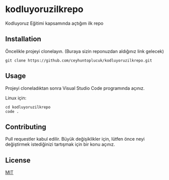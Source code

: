 # kodluyoruzilkrepo
Kodluyoruz Eğitimi kapsamında açtığım ilk repo


## Installation

Öncelikle projeyi clonelayın. (Buraya sizin reponuzdan aldığınız link gelecek)

```
git clone https://github.com/ceyhuntoplucuk/kodluyoruzilkrepo.git
```

## Usage

Projeyi cloneladıktan sonra Visual Studio Code programında açınız.

Linux için:
```linux
cd kodluyoruzilkrepo
code .
```

## Contributing
Pull requestler kabul edilir. Büyük değişiklikler için, lütfen önce neyi değiştirmek istediğinizi tartışmak için bir konu açınız.


## License
[MIT](https://choosealicense.com/licenses/mit/)
